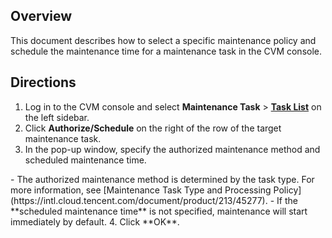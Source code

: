 ## Overview
This document describes how to select a specific maintenance policy and schedule the maintenance time for a maintenance task in the CVM console.


## Directions
1. Log in to the CVM console and select **Maintenance Task** > **[Task List](https://console.cloud.tencent.com/cvm/repair/list)** on the left sidebar.
2. Click **Authorize/Schedule** on the right of the row of the target maintenance task.
3. In the pop-up window, specify the authorized maintenance method and scheduled maintenance time.
<dx-alert infotype="explain" title="">
- The authorized maintenance method is determined by the task type. For more information, see [Maintenance Task Type and Processing Policy](https://intl.cloud.tencent.com/document/product/213/45277).
- If the **scheduled maintenance time** is not specified, maintenance will start immediately by default.
</dx-alert>
4. Click **OK**.
